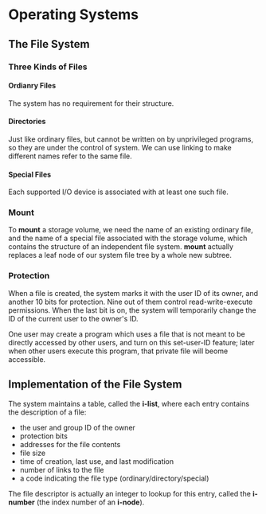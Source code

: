 # Operating Systems

## The File System

### Three Kinds of Files

#### Ordianry Files

The system has no requirement for their structure.

#### Directories

Just like ordinary files, but cannot be written on by unprivileged programs, so they are under the control of system. We can use linking to make different names refer to the same file.

#### Special Files

Each supported I/O device is associated with at least one such file.

### Mount

To **mount** a storage volume, we need the name of an existing ordinary file, and the name of a special file associated with the storage volume, which contains the structure of an independent file system. **mount** actually replaces a leaf node of our system file tree by a whole new subtree.

### Protection

When a file is created, the system marks it with the user ID of its owner, and another 10 bits for protection. Nine out of them control read-write-execute permissions. When the last bit is on, the system will temporarily change the ID of the current user to the owner's ID.

One user may create a program which uses a file that is not meant to be directly accessed by other users, and turn on this set-user-ID feature; later when other users execute this program, that private file will beome accessible.

## Implementation of the File System

The system maintains a table, called the **i-list**, where each entry contains the description of a file:

- the user and group ID of the owner
- protection bits
- addresses for the file contents
- file size
- time of creation, last use, and last modification
- number of links to the file
- a code indicating the file type (ordinary/directory/special)

The file descriptor is actually an integer to lookup for this entry, called the **i-number** (the index number of an **i-node**).


